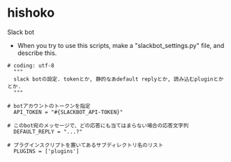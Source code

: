 # hishoko
Slack bot

- When you try to use this scripts, make a "slackbot_settings.py" file, and describe this.

```
# coding: utf-8
  """
  slack botの設定. tokenとか, 静的なあdefault replyとか, 読み込むpluginとかとか.
  """

# botアカウントのトークンを指定
  API_TOKEN = "#{SLACKBOT_API-TOKEN}"

# このbot宛のメッセージで、どの応答にも当てはまらない場合の応答文字列
  DEFAULT_REPLY = "...?"

# プラグインスクリプトを置いてあるサブディレクトリ名のリスト
  PLUGINS = ['plugins']
```
